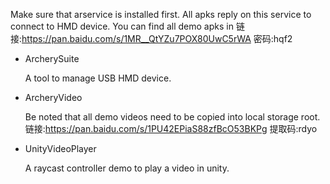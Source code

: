 Make sure that arservice is installed first. All apks reply on this service to connect to HMD device.
You can find all demo apks in 链接:https://pan.baidu.com/s/1MR__QtYZu7POX80UwC5rWA  密码:hqf2


- ArcherySuite

    A tool to manage USB HMD device.

- ArcheryVideo

    Be noted that all demo videos need to be copied into local storage root. 
    链接:https://pan.baidu.com/s/1PU42EPiaS88zfBcO53BKPg 提取码:rdyo

- UnityVideoPlayer

    A raycast controller demo to play a video in unity.

